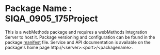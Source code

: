 # Package Name : SIQA_0905_175Project
This is a webMethods package and requires a webMethods Integration Server to host it. Package versioning and configuration can be found in the package [manifest](./SIQA_0905_175Project/manifest.v3) file. Service and API documentation is available on the package's home page http://&lt;server&gt;:&lt;port&gt;/&lt;packagename>.